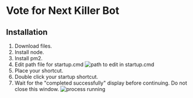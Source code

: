# Vote for Next Killer Bot

## Installation

1. Download files.
2. Install node.
3. Install pm2.
4. Edit path file for startup.cmd ![path to edit in startup.cmd](https://github.com/hooleymcknight/chris-killers-bot/blob/main/startup-edit.png)
5. Place your shortcut.
6. Double click your startup shortcut.
7. Wait for the "completed successfully" display before continuing. Do not close this window. ![process running](https://github.com/hooleymcknight/chris-killers-bot/blob/main/page_running.png)